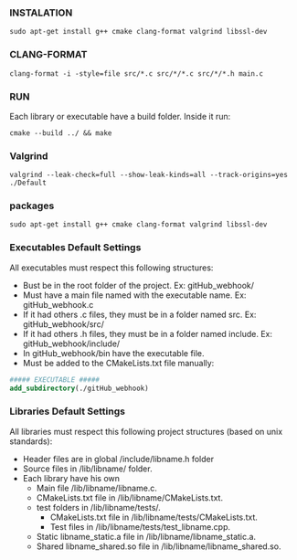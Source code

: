 ### INSTALATION

`
sudo apt-get install g++ cmake clang-format valgrind libssl-dev
`

### CLANG-FORMAT

`
clang-format -i -style=file src/*.c src/*/*.c src/*/*.h main.c
`

### RUN

Each library or executable have a build folder. Inside it run:

`
cmake --build ../ && make
`

### Valgrind

`
valgrind --leak-check=full --show-leak-kinds=all --track-origins=yes ./Default
`

### packages

`
sudo apt-get install g++ cmake clang-format valgrind libssl-dev
`

### Executables Default Settings

All executables must respect this following structures:

* Bust be in the root folder of the project. Ex: gitHub_webhook/
* Must have a main file named with the executable name. Ex: gitHub_webhook.c
* If it had others .c files, they must be in a folder named src. Ex: gitHub_webhook/src/
* If it had others .h files, they must be in a folder named include. Ex: gitHub_webhook/include/
* In gitHub_webhook/bin have the executable file.
* Must be added to the CMakeLists.txt file manually:

```cmake
##### EXECUTABLE #####
add_subdirectory(./gitHub_webhook)
```

### Libraries Default Settings

All libraries must respect this following project structures (based on unix standards):

* Header files are in global /include/libname.h folder
* Source files in /lib/libname/ folder.
* Each library have his own
    * Main file /lib/libname/libname.c.
    * CMakeLists.txt file in /lib/libname/CMakeLists.txt.
    * test folders in /lib/libname/tests/.
        * CMakeLists.txt file in /lib/libname/tests/CMakeLists.txt.
        * Test files in /lib/libname/tests/test_libname.cpp.
    * Static libname_static.a file in /lib/libname/libname_static.a.
    * Shared libname_shared.so file in /lib/libname/libname_shared.so.

